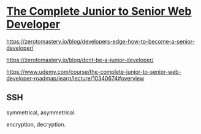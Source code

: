 # [The Complete Junior to Senior Web Developer](https://www.udemy.com/course/the-complete-junior-to-senior-web-developer-roadmap)

<https://zerotomastery.io/blog/developers-edge-how-to-become-a-senior-developer/>

<https://zerotomastery.io/blog/dont-be-a-junior-developer/>

<https://www.udemy.com/course/the-complete-junior-to-senior-web-developer-roadmap/learn/lecture/10340674#overview>

## SSH

symmetrical, asymmetrical.

encryption, decryption.

